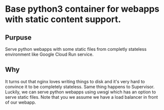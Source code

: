 # Base python3 container for webapps with static content support.

## Purpuse
Serve python webapps with some static files from completly 
stateless environment like Google Cloud Run service. 

## Why
It turns out that nginx loves writing things to disk and it's very 
hard to convince it to be completely stateless. Same thing happens 
to Supervisor. Luckily, we can serve python webapps using uwsgi 
which has an option to serve static files. Note that you 
we assume we have a load balancer in front of our webapp.
